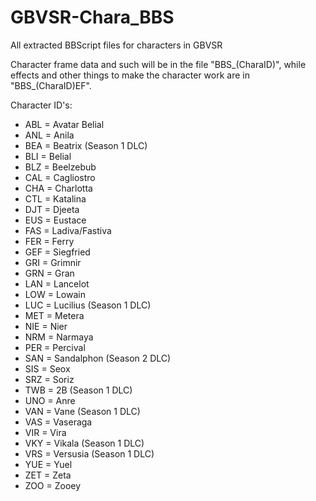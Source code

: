 # GBVSR-Chara_BBS
All extracted BBScript files for characters in GBVSR

Character frame data and such will be in the file "BBS_(CharaID)", while effects and other things to make the character work are in "BBS_(CharaID)EF".

Character ID's:
- ABL = Avatar Belial
- ANL = Anila
- BEA = Beatrix (Season 1 DLC)
- BLI = Belial
- BLZ = Beelzebub
- CAL = Cagliostro
- CHA = Charlotta
- CTL = Katalina
- DJT = Djeeta
- EUS = Eustace
- FAS = Ladiva/Fastiva
- FER = Ferry
- GEF = Siegfried
- GRI = Grimnir
- GRN = Gran
- LAN = Lancelot
- LOW = Lowain
- LUC = Lucilius (Season 1 DLC)
- MET = Metera
- NIE = Nier
- NRM = Narmaya
- PER = Percival
- SAN = Sandalphon (Season 2 DLC)
- SIS = Seox
- SRZ = Soriz
- TWB = 2B (Season 1 DLC)
- UNO = Anre
- VAN = Vane (Season 1 DLC)
- VAS = Vaseraga
- VIR = Vira
- VKY = Vikala (Season 1 DLC)
- VRS = Versusia (Season 1 DLC)
- YUE = Yuel
- ZET = Zeta
- ZOO = Zooey
